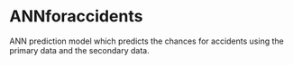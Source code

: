# ANNforaccidents
ANN prediction model which predicts the  chances for accidents using the primary data and the secondary data.
